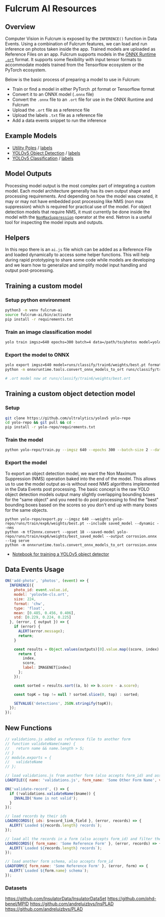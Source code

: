 # Fulcrum AI Resources

## Overview

Computer Vision in Fulcrum is exposed by the `INFERENCE()` function in Data Events. Using a combination of Fulcrum features, we can load and run inference on photos taken inside the app. Trained models are uploaded as Reference Files on an app. Fulcrum supports models in the [ONNX Runtime `.ort`](https://onnxruntime.ai/) format. It supports some flexibility with input tensor formats to accommodate models trained from the Tensorflow ecosystem or the PyTorch ecosystem.

Below is the basic process of preparing a model to use in Fulcrum:

* Train or find a model in either PyTorch .pt format or Tensorflow format
* Convert it to an ONNX model (`.onnx` file)
* Convert the `.onnx` file to an `.ort` file for use in the ONNX Runtime and Fulcrum
* Upload the `.ort` file as a reference file
* Upload the labels `.txt` file as a reference file
* Add a data events snippet to run the inference

## Example Models

* [Utility Poles](https://drive.google.com/file/d/1sISnmO4TRAqm4DBgLtKeaKiFcB2a75Kx/view?usp=sharing) / [labels](https://drive.google.com/file/d/1ADzWi5QLJLJbtrIyhCnr81CziNskfQW1/view?usp=drive_link)
* [YOLOv5 Object Detection](https://drive.google.com/file/d/1VZ7OJrRIivsFGYQaPBgb6O10qubKg3E2/view?usp=drive_link) / [labels](https://drive.google.com/file/d/1WfA-O2RTjogKZqi9WKwj1zvIkGY6o9ko/view?usp=drive_link)
* [YOLOv5 Classification](https://drive.google.com/file/d/1UO_rDDowGj5BnFqKooTkE1_Su5WGhilF/view?usp=drive_link) / [labels](https://drive.google.com/file/d/1OIDh6fX702tzHHf3mIb62nUnx5ZHfLDr/view?usp=sharing)

## Model Outputs

Processing model output is the most complex part of integrating a custom model. Each model architecture generally has its own output shape and processing requirements. And depending on how the model was created, it may or may not have embedded post processing like NMS (non max suppression) which is required for practical use of the model. For object detection models that require NMS, it must currently be done inside the model with the [`NonMaxSuppression`](https://github.com/onnx/onnx/blob/main/docs/Operators.md#NonMaxSuppression) operator at the end. Netron is a useful tool for inspecting the model inputs and outputs.

## Helpers

In this repo there is an `ai.js` file which can be added as a Reference File and loaded dynamically to access some helper functions. This will help during rapid prototyping to share some code while models are developing and we learn how to generalize and simplify model input handling and output post-processing.

## Training a custom model

### Setup python environment

```sh
python3 -m venv fulcrum-ai
source fulcrum-ai/bin/activate
pip install -r requirements.txt
```

### Train an image classification model

```sh
yolo train imgsz=640 epochs=300 batch=4 data=/path/to/photos model=yolov8s-cls.pt
```

### Export the model to ONNX

```sh
yolo export imgsz=640 model=runs/classify/train6/weights/best.pt format=onnx
python -m onnxruntime.tools.convert_onnx_models_to_ort runs/classify/train6/weights/best.onnx

# .ort model now at runs/classify/train6/weights/best.ort
```

## Training a custom object detection model

### Setup
```sh
git clone https://github.com/ultralytics/yolov5 yolo-repo
cd yolo-repo && git pull && cd -
pip install -r yolo-repo/requirements.txt
```

### Train the model
```sh
python yolo-repo/train.py --imgsz 640 --epochs 300 --batch-size 2 --data corrosion/data.yaml --weights yolov5m.pt
```

### Export the model

To export an object detection model, we want the Non Maximum Suppression (NMS) operation baked into the end of the model. This allows us to use the model output as-is without need NMS algorithms implemented in the Data Events post processing. The basic concept is the raw YOLO object detection models output many slightly overlapping bounding boxes for the "same object" and you need to do post processing to find the "best" bounding boxes based on the scores so you don't end up with many boxes for the same objects.

```
python yolo-repo/export.py --imgsz 640 --weights yolo-repo/runs/train/exp6/weights/best.pt --include saved_model --dynamic --nms
python -m tf2onnx.convert --opset 18 --saved-model yolo-repo/runs/train/exp6/weights/best_saved_model --output corrosion.onnx --tag serve
python -m onnxruntime.tools.convert_onnx_models_to_ort corrosion.onnx
```

* [Notebook for training a YOLOv5 object detector](https://colab.research.google.com/drive/1DlDVnYTftdAZ83SkUXTEXAO4utp2h0Eu?usp=sharing)

## Data Events Usage

```js
ON('add-photo', 'photos', (event) => {
  INFERENCE({
    photo_id: event.value.id,
    model: 'yolov5m-cls.ort',
    size: 224,
    format: 'chw',
    type: 'float',
    mean: [0.485, 0.456, 0.406],
    std: [0.229, 0.224, 0.225]
  }, (error, { output }) => {
    if (error) {
      ALERT(error.message);
      return;
    }

    const results = Object.values(outputs)[0].value.map((score, index) => {
      return {
        index,
        score,
        label: IMAGENET[index]
      };
    });

    const sorted = results.sort((a, b) => b.score - a.score);

    const topK = top != null ? sorted.slice(0, top) : sorted;

    SETVALUE('detections', JSON.stringify(topK));
  });
});
```

## New Functions

```js
// validations.js added as reference file to another form
// function validateName(name) {
//   return name && name.length > 5;
// }
// module.exports = {
//   validateName
// };

// load validations.js from another form (also accepts form_id) and assign it a global variable `validations`
LOADFILE({ name: 'validations.js', form_name: 'Some Other Form Name', variable: 'validations' });

ON('validate-record', () => {
  if (!validations.validateName($name)) {
    INVALID('Name is not valid');
  }
});

// load records by their ids
LOADRECORDS({ ids: $record_link_field }, (error, records) => {
  ALERT(`Loaded ${records.length} records`);
});

// load all the records in a form (also accepts form_id) and filter them in JS, the count and size of records impact performance
LOADRECORDS({ form_name: 'Some Reference Form' }, (error, records) => {
  ALERT(`Loaded ${records.length} records`);
});

// load another form schema, also accepts form_id
LOADFORM({ form_name: 'Some Reference Form' }, (error, form) => {
  ALERT(`Loaded ${form.name} schema`);
});
```

### Datasets

https://github.com/InsulatorData/InsulatorDataSet
https://github.com/phd-benel/MPID
https://github.com/andreluizbvs/InsPLAD
https://github.com/andreluizbvs/PLAD